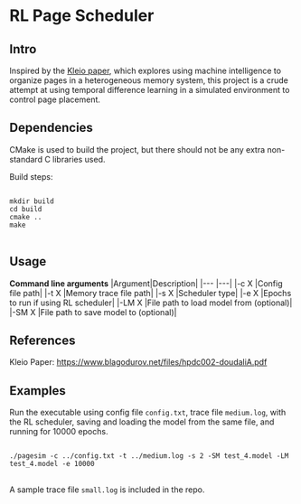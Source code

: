 # RL Page Scheduler

## Intro
Inspired by the <a href="https://www.blagodurov.net/files/hpdc002-doudaliA.pdf">Kleio paper</a>, which explores using machine intelligence
to organize pages in a heterogeneous memory system, this project is a crude attempt at using temporal difference learning in a simulated
environment to control page placement.


## Dependencies
CMake is used to build the project, but there should not be any extra non-standard C libraries used.

Build steps:
<pre>
<code>
mkdir build
cd build
cmake ..
make
</code>
</pre>

## Usage

**Command line arguments**
|Argument|Description|
|---        |---|
|-c X  |Config file path|
|-t X       |Memory trace file path|
|-s X       |Scheduler type|
|-e X       |Epochs to run if using RL scheduler|
|-LM X    |File path to load model from (optional)|
|-SM X |File path to save model to (optional)|

## References
Kleio Paper:
https://www.blagodurov.net/files/hpdc002-doudaliA.pdf

## Examples

Run the executable using config file <code>config.txt</code>, trace file <code>medium.log</code>, with the RL scheduler, saving and loading the model
from the same file, and running for 10000 epochs.
<pre>
<code>
./pagesim -c ../config.txt -t ../medium.log -s 2 -SM test_4.model -LM test_4.model -e 10000 
</code>
</pre>

A sample trace file <code>small.log</code> is included in the repo.